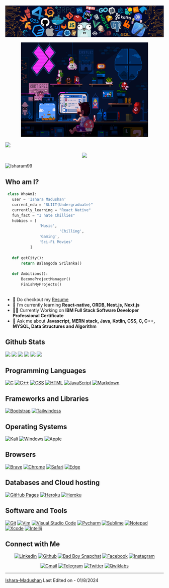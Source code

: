 ![Github Banner](https://github.com/Jaydeep-Yadav/Jaydeep-Yadav/blob/main/banner.png)
<p  align="center" ><img alt="Coding" width="80%" height="300px" src="https://github.com/Isharam99/isharam99/blob/main/gif.gif"></p>
 <img src="https://readme-typing-svg.herokuapp.com?font=Calibri&size=25&duration=2000&pause=2000&color=CCF7E3&center=true&vCenter=true&width=1000&lines=It's+pleasure+to+see+you...!">
 <p align="center">

  <p align="center">
<img src="https://readme-typing-svg.herokuapp.com?color=0d8ece&size=30&center=true&vCenter=true&width=550&height=70&lines=Hey+There,+I+m+Ishara+Madushan;I+Love+Programming;An+Open+Source+Enthusiast;Full+Stack+Web+Developing;UI+UX;QA+Engineering;Leaderships;Loves+To+Build+Projects;A+Problem+Solver;">

</p>
<p align="left"> <img src="https://komarev.com/ghpvc/?username=Isharam99&label=Profile%20views&color=0e75b6&style=flat" alt="Isharam99" /> </p>


## Who am I?

 ```python
  class WhoAmI:
    user = 'Ishara Madushan'
	current_edu = "SLIIT(Undergraduate)"
    currently_learning = "React Native"
    fun_fact = "I hate Chillies"
	hobbies = [
				'Music',
                         'Chilling',
			 	'Gaming',
				'Sci-Fi Movies'
			]
	
	def getCity():
		return Balangoda Srilanka()
	
	def Ambitions():
		BecomeProjectManager()
		FinishMyProjects()
	
 ```
- 📝 Do checkout my [Resume](https://drive.google.com/file/d/16dDJwrjY6L19ZB8THyQmoB6gPDHc074R/view?usp=drive_link)
- 🌱 I’m currently learning **React-native, ORDB, Nest.js, Next.js**
- 👨‍💻 Currently Working on  **IBM Full Stack Software Developer Professional Certificate**
- 💬 Ask me about **Javascript, MERN stack, Java, Kotlin, CSS, C, C++, MYSQL, Data Structures and Algorithm**

## Github Stats

![](http://github-profile-summary-cards.vercel.app/api/cards/profile-details?username=Isharam99&theme=transparent)
![](http://github-profile-summary-cards.vercel.app/api/cards/stats?username==Isharam99&theme=github_dark)
![](http://github-profile-summary-cards.vercel.app/api/cards/productive-time?username=Isharam99&theme=github_dark&utcOffset=8)
![](http://github-profile-summary-cards.vercel.app/api/cards/stats?username=Isharam99&theme=github_dark)
![](http://github-profile-summary-cards.vercel.app/api/cards/repos-per-language?username=Isharam99&theme=github_dark)
![](http://github-profile-summary-cards.vercel.app/api/cards/most-commit-language?username=Isharam99&theme=github_dark)







## Programming Languages

<p>
    <a href="#"><img alt="C" src="https://img.shields.io/badge/C%20-%232370ED.svg?logo=c&logoColor=white"></a>
    <a href="#"><img alt="C++" src="https://img.shields.io/badge/C++%20-%2300599C.svg?logo=c%2B%2B&logoColor=white"></a>
    <a href="#"><img alt="CSS" src="https://img.shields.io/badge/CSS%20-%231572B6.svg?logo=css3&logoColor=white"></a>
    <a href="#"><img alt="HTML" src="https://img.shields.io/badge/HTML%20-%23E34F26.svg?logo=html5&logoColor=white"></a>
    <a href="#"><img alt="JavaScript" src="https://img.shields.io/badge/JavaScript%20-%23F7DF1E.svg?logo=javascript&logoColor=black"></a>
    <a href="#"><img alt="Markdown" src="https://img.shields.io/badge/Markdown-%23000000.svg?logo=markdown&logoColor=white"></a>
</p>

## Frameworks and Libraries
<p>
   <a href="#"><img alt="Bootstrap" src="https://img.shields.io/badge/Bootstrap-563D7C?logo=bootstrap&logoColor=white"></a>
   <a href="#"><img alt="Tailwindcss" src="https://img.shields.io/badge/tailwindcss-%2338B2AC.svg?logo=tailwindcss&logoColor=white"></a>
</p>

## Operating Systems
<p>
	<a href="#"><img alt="Kali" src="https://img.shields.io/badge/Kali_Linux-557C94?logo=kali-linux&logoColor=white"></a>
	<a href="#"><img alt="Windows" src="https://img.shields.io/badge/Windows-0078D6?logo=windows&logoColor=white"></a>
	<a href="#"><img alt="Apple" src="https://img.shields.io/badge/mac%20os-000000?logo=apple&logoColor=white"></a>
	
</p>

## Browsers
<p>
	<a href="#"><img alt="Brave" src="https://img.shields.io/badge/Brave-FB542B?logo=brave&logoColor=white"></a>
	<a href="#"><img alt="Chrome" src="https://img.shields.io/badge/Google_chrome-4285F4?logo=Google-Chrome&logoColor=white"></a>
	<a href="#"><img alt="Safari" src="https://img.shields.io/badge/Safari-FF1B2D?logo=Safari&logoColor=white"></a>
	<a href="#"><img alt="Edge" src="https://img.shields.io/badge/Microsoft_Edge-0078D7?logo=Microsoft-edge&logoColor=white"></a>
</p>

## Databases and Cloud hosting

<p>
    <a href="#"><img alt="GitHub Pages" src="https://img.shields.io/badge/GitHub%20Pages-%23327FC7.svg?logo=github&logoColor=white"></a>
    <a href="#"><img alt="Heroku" src="https://img.shields.io/badge/Heroku%20-%23430098.svg?logo=heroku&logoColor=white"></a>
    <a href="#"><img alt="Heroku" src="https://img.shields.io/badge/Xampp%20-%23430098.svg?logo=xampp&logoColor=white"></a>
</p> 

## Software and Tools
<p>
  <a href="#"><img alt="Git" src="https://img.shields.io/badge/Git%20-%23F05033.svg?logo=git&logoColor=white"></a>
	<a href="#"><img alt="Vim" src="https://img.shields.io/badge/VIM-%2311AB00.svg?logo=vim&logoColor=white"></a>
  <a href="#"><img alt="Visual Studio Code" src="https://img.shields.io/badge/Visual%20Studio%20Code-0078d7.svg?logo=visual-studio-code&logoColor=white"></a>
  <a href="#"><img alt="Pycharm" src="https://img.shields.io/badge/pycharm-143?logo=pycharm&logoColor=black&color=green&labelColor=green"></a>
	<a href="#"><img alt="Sublime" src="https://img.shields.io/badge/sublime_text-%23575757.svg?logo=sublime-text&logoColor=important"></a>
	<a href="#"><img alt="Notepad" src="https://img.shields.io/badge/Notepad++-90E59A.svg?logo=notepad%2B%2B&logoColor=black"></a>
	<a href="#"><img alt="Xcode" src="https://img.shields.io/badge/Xcode-007ACC?for-the-badge&logo=xcode&logoColor=white"></a>
	<a href="#"><img alt="Intellij" src="https://img.shields.io/badge/IntelliJ&nbsp;IDEA-000000.svg?logo=intellij-idea&logoColor=white"></a>
</p>

## Connect with Me


<p align="center">
  <a href="https://www.linkedin.com/in/ishara-madushan-3919ab217"><img alt="Linkedin" title="Jaydeep Yadav Linkedin" src="https://img.shields.io/badge/LinkedIn-0077B5?style=for-the-badge&logo=linkedin&logoColor=white"></a>
  <a href="https://github.com/Isharam99"><img alt="Github" title="Jaydeep Yadav Github" src="https://img.shields.io/badge/GitHub-100000?style=for-the-badge&logo=github&logoColor=white"></a>
  <a href="https://www.snapchat.com/add/ishum_99?share_id=PF1xVubXZvI&locale=en-GB"><img alt="Bad Boy Snapchat" title="Jaydeep Yadav SC" src="https://img.shields.io/badge/Snapchat-FFFC00?style=for-the-badge&logo=snapchat&logoColor=white"></a>
  <a href="https://www.facebook.com/ishara.madushanka.9277/"><img alt="Facebook" title="Jaydeep Yadav FB" src="https://img.shields.io/badge/Facebook-1877F2?style=for-the-badge&logo=facebook&logoColor=white"></a>
  <a href="https://www.instagram.com/ish.__.m/"><img alt="Instagram" title="Jaydeep Yadav Instagram" src="https://img.shields.io/badge/Instagram-E4405F?style=for-the-badge&logo=instagram&logoColor=white"></a>
 </p>
 <p align="center">
  <a href="mailto:ishara835@gmail.com"><img alt="Gmail" title="Jaydeep Yadav Gmail" src="https://img.shields.io/badge/Gmail-D14836?style=for-the-badge&logo=gmail&logoColor=white"></a>
  <a href="###"><img alt="Telegram" title="Jaydeep Yadav Telegram" src="https://img.shields.io/badge/Telegram-2CA5E0?style=for-the-badge&logo=telegram&logoColor=white"></a> 
<a href="https://twitter.com/Ishara835"><img alt="Twitter" title="Jaydeep Yadav Twitter" src="https://img.shields.io/badge/Twitter-1DA1F2?style=for-the-badge&logo=twitter&logoColor=white"></a>
<a href="https://www.cloudskillsboost.google/public_profiles/7d84e454-3e99-4e55-95bf-5888926e1a5e"><img alt="Qwiklabs" title="Jaydeep Yadav Qwiklabs" src="https://img.shields.io/badge/Google_Cloud-4285F4?style=for-the-badge&logo=google-cloud&logoColor=white"></a>
</p>

------
[Ishara-Madushan](https://github.com/Isharam99)
Last Edited on - 01/8/2024
